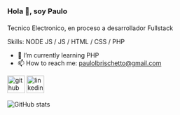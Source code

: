 ### Hola 👋, soy Paulo
####
Tecnico Electronico, en proceso a desarrollador Fullstack

Skills: NODE JS / JS / HTML / CSS / PHP

- 🌱 I’m currently learning PHP 
- 📫 How to reach me: paulolbrischetto@gmail.com 


[<img src='https://cdn.jsdelivr.net/npm/simple-icons@3.0.1/icons/github.svg' alt='github' height='40'>](https://github.com/paulobris)  [<img src='https://cdn.jsdelivr.net/npm/simple-icons@3.0.1/icons/linkedin.svg' alt='linkedin' height='40'>](https://www.linkedin.com/in/paulobrischetto/)  

![GitHub stats](https://github-readme-stats.vercel.app/api?username=paulobris&show_icons=true)  

